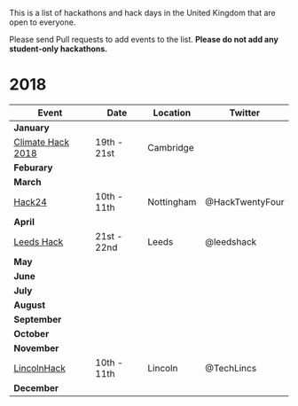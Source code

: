 This is a list of hackathons and hack days in the United Kingdom that are open to everyone.

Please send Pull requests to add events to the list. **Please do not add any student-only hackathons.**

# 2018

| Event | Date | Location | Twitter |
|---|---|---|---|
| **January** |
| [Climate Hack 2018](https://www.museums.cam.ac.uk/get-involved/climate-hack-2018) | 19th - 21st | Cambridge | |
| **Feburary** |
| **March** |
| [Hack24](https://www.hack24.co.uk/) | 10th - 11th | Nottingham | @HackTwentyFour |
| **April** |
| [Leeds Hack](https://www.hac100.com/event/leeds-2018/) | 21st - 22nd | Leeds | @leedshack |
| **May** |
| **June** |
| **July** |
| **August** |
| **September** |
| **October** |
| **November** |
| [LincolnHack](http://lincolnhack.org/) | 10th - 11th | Lincoln | @TechLincs |
| **December** |
